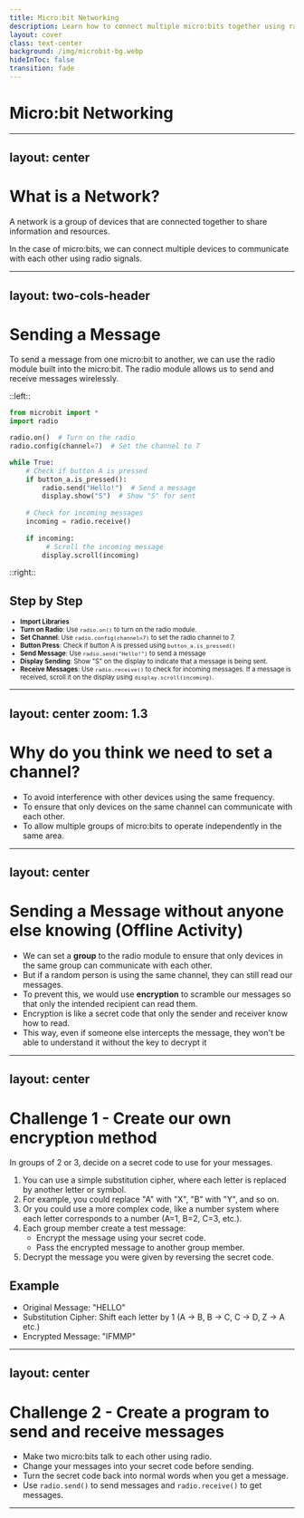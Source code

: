 ```yaml
---
title: Micro:bit Networking
description: Learn how to connect multiple micro:bits together using radio communication.
layout: cover
class: text-center
background: /img/microbit-bg.webp
hideInToc: false
transition: fade
---
```


# Micro:bit Networking

---
layout: center
---

# What is a Network?

A network is a group of devices that are connected together to share information and resources. 

In the case of micro:bits, we can connect multiple devices to communicate with each other using radio signals.

---
layout: two-cols-header 
---

# Sending a Message

To send a message from one micro:bit to another, we can use the radio module built into the micro:bit. The radio module allows us to send and receive messages wirelessly.

::left::

```python
from microbit import *
import radio

radio.on()  # Turn on the radio
radio.config(channel=7)  # Set the channel to 7

while True:
    # Check if button A is pressed
    if button_a.is_pressed(): 
        radio.send("Hello!")  # Send a message 
        display.show("S")  # Show "S" for sent
    
    # Check for incoming messages
    incoming = radio.receive()  
    
    if incoming:
         # Scroll the incoming message 
        display.scroll(incoming) 
```

::right::

## Step by Step

<div style="font-size:80%">

- **Import Libraries**
- **Turn on Radio**: Use `radio.on()` to turn on the radio module.
- **Set Channel**: Use `radio.config(channel=7)` to set the radio channel to 7. 
- **Button Press**: Check if button A is pressed using `button_a.is_pressed()`
- **Send Message**: Use `radio.send("Hello!")` to send a message
- **Display Sending**: Show "S" on the display to indicate that a message is being sent.
- **Receive Messages**: Use `radio.receive()` to check for incoming messages. If a message is received, scroll it on the display using `display.scroll(incoming)`.

</div>

---
layout: center
zoom: 1.3
---

# Why do you think we need to set a channel?

<v-clicks>

- To avoid interference with other devices using the same frequency.
- To ensure that only devices on the same channel can communicate with each other.
- To allow multiple groups of micro:bits to operate independently in the same area.

</v-clicks>

---
layout: center
---

# Sending a Message without anyone else knowing (Offline Activity)

- We can set a **group** to the radio module to ensure that only devices in the same group can communicate with each other.
- But if a random person is using the same channel, they can still read our messages.
- To prevent this, we would use **encryption** to scramble our messages so that only the intended recipient can read them.
- Encryption is like a secret code that only the sender and receiver know how to read.
- This way, even if someone else intercepts the message, they won't be able to understand it without the key to decrypt it 

---
layout: center
---

# Challenge 1 - Create our own encryption method

In groups of 2 or 3, decide on a secret code to use for your messages.

1. You can use a simple substitution cipher, where each letter is replaced by another letter or symbol.
2. For example, you could replace "A" with "X", "B" with "Y", and so on.
3. Or you could use a more complex code, like a number system where each letter corresponds to a number (A=1, B=2, C=3, etc.).
4. Each group member create a test message:
    - Encrypt the message using your secret code.
    - Pass the encrypted message to another group member.
5. Decrypt the message you were given by reversing the secret code.

## Example
- Original Message: "HELLO"
- Substitution Cipher: Shift each letter by 1 (A → B, B → C, C → D, Z → A etc.)
- Encrypted Message: "IFMMP"

---
layout: center
---

# Challenge 2 - Create a program to send and receive messages

- Make two micro:bits talk to each other using radio.
- Change your messages into your secret code before sending.
- Turn the secret code back into normal words when you get a message.
- Use `radio.send()` to send messages and `radio.receive()` to get messages.

---
